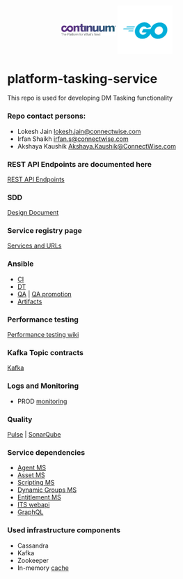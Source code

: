 <p align="center">
<img width=25% align="middle" src="docs/images/continuum-logo.svg">
<img width=25% align="middle" src="docs/images/Go-Logo_Blue.png">
</p>

# platform-tasking-service
This repo is used for developing DM Tasking functionality

### Repo contact persons:
- Lokesh Jain <lokesh.jain@connectwise.com>
- Irfan Shaikh <irfan.s@connectwise.com>
- Akshaya Kaushik <Akshaya.Kaushik@ConnectWise.com>

### REST API Endpoints are documented here
[REST API Endpoints](https://gitlab.connectwisedev.com/platform/platform-tasking-service/-/blob/master/api/swagger.yaml)

### SDD
[Design Document](https://continuum.atlassian.net/wiki/spaces/C2E/pages/312705070/Continuum+Task+Sequencing+Solution+2.0+SDD)

### Service registry page
[Services and URLs](https://continuum.atlassian.net/wiki/spaces/C2E/pages/221412064/Desktop+Management+2.0+Service+Registry)

### Ansible
- [CI](http://ci.corp.continuum.net:8080/job/dev_platform-tasking-service/) 
- [DT](http://dtansible.corp.continuum.net:8080/job/dt-ansible-microservices-deploy/) 
- [QA](http://qaansible.corp.continuum.net:8080/job/qa-ansible-microservices-deploy/) | [QA promotion](http://qaansible.corp.continuum.net:8080/job/qa-ansible-microservices-deploy-versioning/) 
- [Artifacts](http://artifact.corp.continuum.net:8081/artifactory/webapp/#/builds/dev_platform-tasking-service/)

### Performance testing
[Performance testing wiki](https://continuum.atlassian.net/wiki/spaces/C2E/pages/1963951651/Tasking+MS+Performance+Results)

### Kafka Topic contracts
[Kafka](https://gitlab.connectwisedev.com/platform/platform-api-model/-/tree/master/clients/model/Golang/resourceModel/tasking)

### Logs and Monitoring
- PROD [monitoring](https://rad43678.live.dynatrace.com/#processgroupdetails;id=PROCESS_GROUP-2534F6FCF5147FC1;gtf=l_72_HOURS;gf=all)

### Quality
[Pulse](http://pulse.corp.continuum.net/#/dashboard/5d89b74ead4136080e596abf) | [SonarQube](http://codescan.continuum.net/dashboard?id=platform-tasking-service)

### Service dependencies
- [Agent MS](https://gitlab.connectwisedev.com/platform/agent-service)
- [Asset MS](https://github.com/ContinuumLLC/platform-asset-service)
- [Scripting MS](https://gitlab.connectwisedev.com/platform/platform-scripting-service)
- [Dynamic Groups MS](https://gitlab.connectwisedev.com/platform/platform-dynamicgroup-service)
- [Entitlement MS](https://github.com/ContinuumLLC/platform-entitlement-service)
- [ITS webapi](https://github.com/ContinuumLLC/rmm-its-webapi)
- [GraphQL](https://github.com/ContinuumLLC/rmm-device-graphql-service)


### Used infrastructure components
- Cassandra
- Kafka
- Zookeeper
- In-memory [cache](https://github.com/bradfitz/gomemcache)
